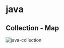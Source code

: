 # java
## Collection - Map

![java-collection](https://arquivo.devmedia.com.br/REVISTAS/easyjava/imagens/1/4/image002.jpg)
